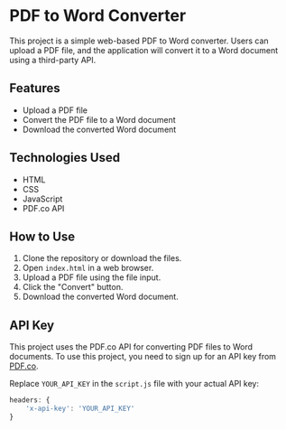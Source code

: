 # PDF to Word Converter

This project is a simple web-based PDF to Word converter. Users can upload a PDF file, and the application will convert it to a Word document using a third-party API.

## Features

- Upload a PDF file
- Convert the PDF file to a Word document
- Download the converted Word document

## Technologies Used

- HTML
- CSS
- JavaScript
- PDF.co API

## How to Use

1. Clone the repository or download the files.
2. Open `index.html` in a web browser.
3. Upload a PDF file using the file input.
4. Click the "Convert" button.
5. Download the converted Word document.

## API Key

This project uses the PDF.co API for converting PDF files to Word documents. To use this project, you need to sign up for an API key from [PDF.co](https://pdf.co/).

Replace `YOUR_API_KEY` in the `script.js` file with your actual API key:

```javascript
headers: {
    'x-api-key': 'YOUR_API_KEY'
}

